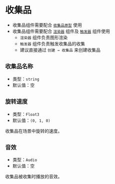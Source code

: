 # 收集品

- 收集品组件需要配合 [`收集品原型`](../sceneSettings/collectionPrototype) 使用
- 收集品组件需要配合 [`渲染器`](renderer) 组件及 [`触发器`](trigger) 组件使用
  - `渲染器` 组件负责图形渲染
  - `触发器` 组件负责触发收集品的收集
  - 建议直接通过 `创建 → 收集品` 来创建收集品

## `收集品名称`

- 类型：`string`
- 默认值：空

## `旋转速度`

- 类型：`Float3`
- 默认值：`(0, 1, 0)`

收集品在场景中旋转的速度。

## `音效`

- 类型：`Audio`
- 默认值：空

收集品被收集时播放的音效。
